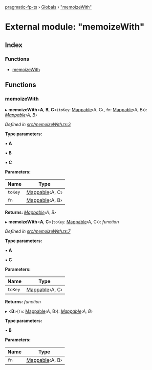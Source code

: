 [pragmatic-fp-ts](../README.md) › [Globals](../globals.md) › ["memoizeWith"](_memoizewith_.md)

# External module: "memoizeWith"

## Index

### Functions

* [memoizeWith](_memoizewith_.md#memoizewith)

## Functions

###  memoizeWith

▸ **memoizeWith**<**A**, **B**, **C**>(`toKey`: [Mappable](_types_.md#mappable)‹A, C›, `fn`: [Mappable](_types_.md#mappable)‹A, B›): *[Mappable](_types_.md#mappable)‹A, B›*

*Defined in [src/memoizeWith.ts:3](https://github.com/hermann-p/pragmatic-fp-ts/blob/c9716de/src/memoizeWith.ts#L3)*

**Type parameters:**

▪ **A**

▪ **B**

▪ **C**

**Parameters:**

Name | Type |
------ | ------ |
`toKey` | [Mappable](_types_.md#mappable)‹A, C› |
`fn` | [Mappable](_types_.md#mappable)‹A, B› |

**Returns:** *[Mappable](_types_.md#mappable)‹A, B›*

▸ **memoizeWith**<**A**, **C**>(`toKey`: [Mappable](_types_.md#mappable)‹A, C›): *function*

*Defined in [src/memoizeWith.ts:7](https://github.com/hermann-p/pragmatic-fp-ts/blob/c9716de/src/memoizeWith.ts#L7)*

**Type parameters:**

▪ **A**

▪ **C**

**Parameters:**

Name | Type |
------ | ------ |
`toKey` | [Mappable](_types_.md#mappable)‹A, C› |

**Returns:** *function*

▸ <**B**>(`fn`: [Mappable](_types_.md#mappable)‹A, B›): *[Mappable](_types_.md#mappable)‹A, B›*

**Type parameters:**

▪ **B**

**Parameters:**

Name | Type |
------ | ------ |
`fn` | [Mappable](_types_.md#mappable)‹A, B› |
